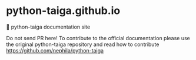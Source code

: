 # python-taiga.github.io
:green_book: python-taiga documentation site

Do not send PR here! To contribute to the official documentation please use the original 
python-taiga repository and read how to contribute https://github.com/nephila/python-taiga
